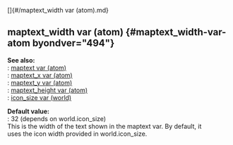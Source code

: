 []{#/maptext_width var (atom).md}    
## maptext_width var (atom) {#maptext_width-var-atom byondver="494"}    
**See also:**    
:   [maptext var (atom)](/atom/var/maptext)    
:   [maptext_x var (atom)](/atom/var/maptext_x)    
:   [maptext_y var (atom)](/atom/var/maptext_y)    
:   [maptext_height var (atom)](/atom/var/maptext_height)    
:   [icon_size var (world)](/world/var/icon_size)    
<!-- -->    
**Default value:**    
:   32 (depends on world.icon_size)    
This is the width of the text shown in the maptext var. By default, it    
uses the icon width provided in world.icon_size.  